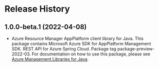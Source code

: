 # Release History

## 1.0.0-beta.1 (2022-04-08)

- Azure Resource Manager AppPlatform client library for Java. This package contains Microsoft Azure SDK for AppPlatform Management SDK. REST API for Azure Spring Cloud. Package tag package-preview-2022-03. For documentation on how to use this package, please see [Azure Management Libraries for Java](https://aka.ms/azsdk/java/mgmt).

